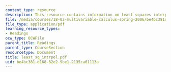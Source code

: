 ```yaml
---
content_type: resource
description: This resource contains information on least squares interpolation.
file: /media/courses/18-02-multivariable-calculus-spring-2006/be4bc381d16882e29be12135ca61113a_least_sq_intrpol.pdf
file_type: application/pdf
learning_resource_types:
- Readings
ocw_type: OCWFile
parent_title: Readings
parent_type: CourseSection
resourcetype: Document
title: least_sq_intrpol.pdf
uid: be4bc381-d168-82e2-9be1-2135ca61113a
---
```

